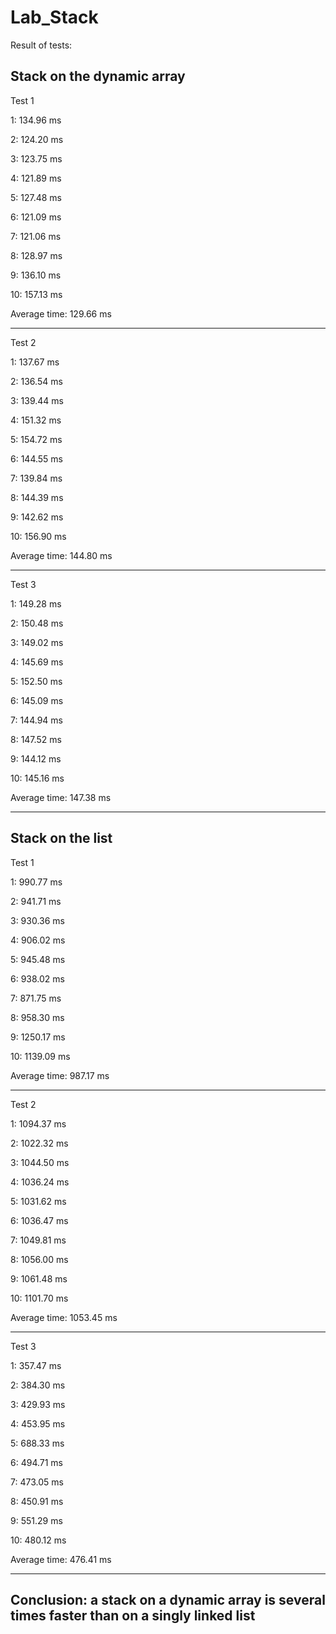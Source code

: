 # Lab_Stack

Result of tests:

Stack on the dynamic array
---------------------------------------------------

Test 1

  1: 134.96 ms
  
  2: 124.20 ms
  
  3: 123.75 ms
  
  4: 121.89 ms
  
  5: 127.48 ms
  
  6: 121.09 ms
  
  7: 121.06 ms
  
  8: 128.97 ms
  
  9: 136.10 ms
  
 10: 157.13 ms

Average time: 129.66 ms

---------------------------------------------------

Test 2

  1: 137.67 ms
  
  2: 136.54 ms
  
  3: 139.44 ms
  
  4: 151.32 ms
  
  5: 154.72 ms
  
  6: 144.55 ms
  
  7: 139.84 ms
  
  8: 144.39 ms
  
  9: 142.62 ms
  
 10: 156.90 ms
 

Average time: 144.80 ms

---------------------------------------------------

Test 3

  1: 149.28 ms
  
  2: 150.48 ms
  
  3: 149.02 ms
  
  4: 145.69 ms
  
  5: 152.50 ms
  
  6: 145.09 ms
  
  7: 144.94 ms
  
  8: 147.52 ms
  
  9: 144.12 ms
  
 10: 145.16 ms
 

Average time: 147.38 ms

---------------------------------------------------

Stack on the list
---------------------------------------------------

Test 1

  1: 990.77 ms
  
  2: 941.71 ms
  
  3: 930.36 ms
  
  4: 906.02 ms
  
  5: 945.48 ms
  
  6: 938.02 ms
  
  7: 871.75 ms
  
  8: 958.30 ms
  
  9: 1250.17 ms
  
 10: 1139.09 ms
 

Average time: 987.17 ms

---------------------------------------------------

Test 2

  1: 1094.37 ms
  
  2: 1022.32 ms
  
  3: 1044.50 ms
  
  4: 1036.24 ms
  
  5: 1031.62 ms
  
  6: 1036.47 ms
  
  7: 1049.81 ms
  
  8: 1056.00 ms
  
  9: 1061.48 ms
  
 10: 1101.70 ms
 

Average time: 1053.45 ms

---------------------------------------------------

Test 3

  1: 357.47 ms
  
  2: 384.30 ms
  
  3: 429.93 ms
  
  4: 453.95 ms
  
  5: 688.33 ms
  
  6: 494.71 ms
  
  7: 473.05 ms
  
  8: 450.91 ms
  
  9: 551.29 ms
  
 10: 480.12 ms
 

Average time: 476.41 ms

---------------------------------------------------

 Сonclusion: a stack on a dynamic array is several times faster than on a singly linked list
--------------------------------
